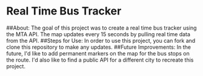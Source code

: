# Real Time Bus Tracker
##About:
The goal of this project was to create a real time bus tracker using the MTA API. The map updates every 15 seconds by pulling real time data from the API. 
##Steps for Use:
In order to use this project, you can fork and clone this repository to make any updates.
##Future Improvements:
In the future, I'd like to add permanent markers on the map for the bus stops on the route. I'd also like to find a public API for a different city to recreate this project. 
